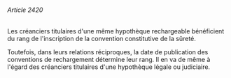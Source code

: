 ###### Article 2420

Les créanciers titulaires d'une même hypothèque rechargeable bénéficient du rang de l'inscription de la convention constitutive de la sûreté.

Toutefois, dans leurs relations réciproques, la date de publication des conventions de rechargement détermine leur rang. Il en va de même à l'égard des créanciers titulaires d'une hypothèque légale ou judiciaire.

